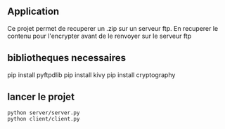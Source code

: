 ## Application

Ce projet permet de recuperer un .zip sur un serveur ftp. En recuperer le contenu pour l'encrypter avant de le renvoyer sur le serveur ftp

## bibliotheques necessaires

pip install pyftpdlib
pip install kivy
pip install cryptography

## lancer le projet

```
python server/server.py
python client/client.py
```
